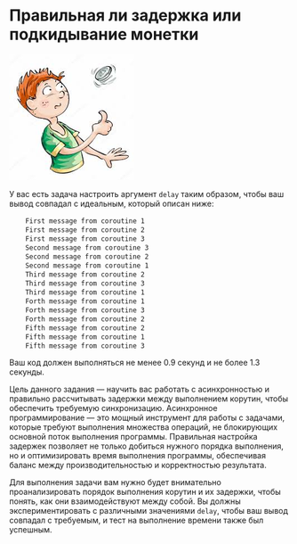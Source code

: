 # Правильная ли задержка или подкидывание монетки

![alt text](image.jpg)

У вас есть задача настроить аргумент `delay` таким образом, чтобы ваш вывод совпадал с идеальным, который описан ниже:
```
    First message from coroutine 1
    First message from coroutine 2
    First message from coroutine 3
    Second message from coroutine 3
    Second message from coroutine 2
    Second message from coroutine 1
    Third message from coroutine 2
    Third message from coroutine 3
    Third message from coroutine 1
    Forth message from coroutine 1
    Forth message from coroutine 3
    Forth message from coroutine 2
    Fifth message from coroutine 2
    Fifth message from coroutine 1
    Fifth message from coroutine 3
```
Ваш код должен выполняться не менее 0.9 секунд и не более 1.3 секунды.

Цель данного задания — научить вас работать с асинхронностью и правильно рассчитывать задержки между выполнением корутин, чтобы обеспечить требуемую синхронизацию. Асинхронное программирование — это мощный инструмент для работы с задачами, которые требуют выполнения множества операций, не блокирующих основной поток выполнения программы. Правильная настройка задержек позволяет не только добиться нужного порядка выполнения, но и оптимизировать время выполнения программы, обеспечивая баланс между производительностью и корректностью результата.

Для выполнения задачи вам нужно будет внимательно проанализировать порядок выполнения корутин и их задержки, чтобы понять, как они взаимодействуют между собой. Вы должны экспериментировать с различными значениями `delay`, чтобы ваш вывод совпадал с требуемым, и тест на выполнение времени также был успешным.
